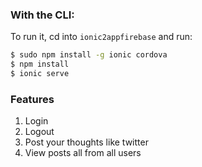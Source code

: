 ### With the CLI:

To run it, cd into `ionic2appfirebase` and run:

```bash
$ sudo npm install -g ionic cordova
$ npm install
$ ionic serve
```


### Features 

1. Login 
2. Logout
3. Post your thoughts like twitter
4. View posts all from all users